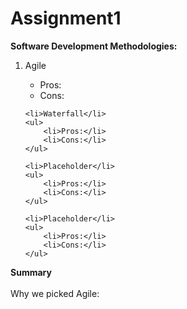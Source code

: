 # Assignment1

<strong>Software Development Methodologies:</strong>
<ol>
    <li>Agile</li>
    <ul>
        <li>Pros:</li>
        <li>Cons:</li>
    </ul>

    <li>Waterfall</li>
    <ul>
        <li>Pros:</li>
        <li>Cons:</li>
    </ul>
 
    <li>Placeholder</li>
    <ul>
        <li>Pros:</li>
        <li>Cons:</li>
    </ul>
  
    <li>Placeholder</li>
    <ul>
        <li>Pros:</li>
        <li>Cons:</li>
    </ul>
</ol>    

<strong>Summary</strong></br>    
Why we picked Agile:

